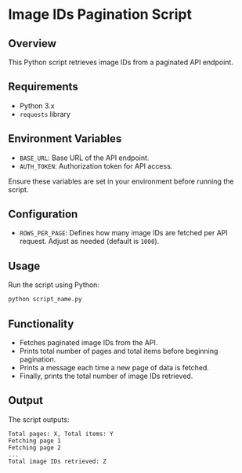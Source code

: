 # Image IDs Pagination Script

## Overview

This Python script retrieves image IDs from a paginated API endpoint.

## Requirements

- Python 3.x
- `requests` library

## Environment Variables

- `BASE_URL`: Base URL of the API endpoint.
- `AUTH_TOKEN`: Authorization token for API access.

Ensure these variables are set in your environment before running the script.

## Configuration

- `ROWS_PER_PAGE`: Defines how many image IDs are fetched per API request. Adjust as needed (default is `1000`).

## Usage

Run the script using Python:

```bash
python script_name.py
```

## Functionality

- Fetches paginated image IDs from the API.
- Prints total number of pages and total items before beginning pagination.
- Prints a message each time a new page of data is fetched.
- Finally, prints the total number of image IDs retrieved.

## Output

The script outputs:

```
Total pages: X, Total items: Y
Fetching page 1
Fetching page 2
...
Total image IDs retrieved: Z
```